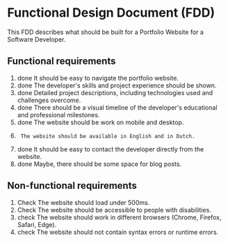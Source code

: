 # Functional Design Document (FDD)

This FDD describes what should be built for a Portfolio Website for a Software Developer.

## Functional requirements
1. done It should be easy to navigate the portfolio website.
2. done The developer's skills and project experience should be shown.
3. done Detailed project descriptions, including technologies used and challenges overcome.
4. done There should be a visual timeline of the developer's educational and professional milestones.
5. done The website should be work on mobile and desktop.
6.      The website should be available in English and in Dutch.
7. done It should be easy to contact the developer directly from the website.
8. done Maybe, there should be some space for blog posts.


 
## Non-functional requirements
1. Check The website should load under 500ms.
2. Check The website should be accessible to people with disabilities.
3. check The website should work in different browsers (Chrome, Firefox, Safari, Edge).
4. check The website should not contain syntax errors or runtime errors.


